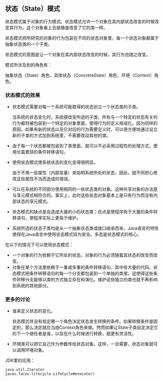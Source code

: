 ## 状态（State）模式 ##

状态模式属于对象的行为模式。状态模式允许一个对象在其内部状态改变的时候改变其行为。这个对象看上去就像是改变了它的类一样。

状态模式把所研究的对象的行为包装在不同的状态对象里，每一个状态对象都属于抽象状态类的一个子类。

状态模式的意图是让一个对象在其内部状态改变的时候，其行为也随之改变。

模式所涉及到的角色有：

抽象状态（State）角色、具体状态（ConcreteState）角色、环境（Context）角色。


### 状态模式的效果

* 状态模式需要对每一个系统可能取得的状态创立一个状态类的子类。

	当系统的状态变化时，系统便改变所选的子类。所有与一个特定的状态有关的行为都将被包装到一个特定的对象里面，使得行为的定义局域化。因为同样的原因，如果有新的状态以及它对应的行为需要定义时，可以很方便地通过设立新的子类的方式加到系统里，不需要改动其他的类。

* 由于每一个状态都被包装到了类里面，就可以不必采用过程性的处理方式，使用长篇累牍的条件转移语句。

* 使用状态模式使系统状态的变化变得很明显。

	由于不用一些属性（内部变量）来指明系统所处的状态，因此，就不同担心修改这些属性不当而造成的错误。

* 可以在系统的不同部分使用相同的一些状态类的对象。这种共享对象的办法是与享元模式相符合的。事实上，此时这些状态对象基本上是只有行为而没有内部状态的享元模式。

* 状态模式的缺点是会造成大量的小的状态类；优点是使程序免于大量的条件转移语句，使程序实际上更易于维护。

* 系统所选的状态子类均是从一个抽象状态类或接口继承而来，Java语言的特性使得在Java语言中使用状态模式较为安全。多态是状态模式的核心。


在以下的情况下可以使用状态模式：

* 一个对象的行为依赖于它所处的状态，对象的行为必须随着其状态的改变而改变。
* 对象在某个方法里依赖于一重或多重的条件转移语句，其中有大量的代码。状态模式把条件转移语句的每一个分支都包装到一个单独的类里。这使得这些条件转移分支能够以类的方式独立存在和演化。维护这些独立的类也就不再影响到系统的其他部分。


### 更多的讨论

* 谁来定义状态的变化。

	状态模式并没有规定哪一个角色决定状态发生转换的条件。如果转换条件是固定的，那么决定就应当由Context角色来做。然而如果让State子类自定决定它的下一个继任者是谁，以及在什么时候进行转换，就更有灵活性。

* 环境类可以把它自己作为参数传给状态对象。这样，一旦需要，状态对象就可以调用环境对象。


JDK里的应用：

	java.util.Iterator
	javax.faces.lifecycle.LifeCycle#execute()
